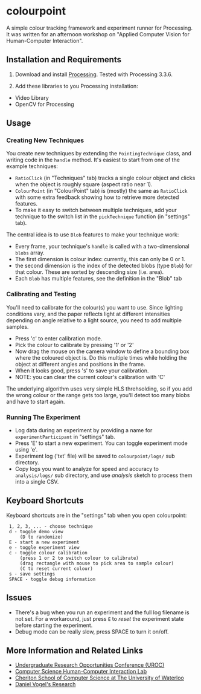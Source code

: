 # colourpoint
A simple colour tracking framework and experiment runner for Processing. It was written for an afternoon workshop on "Applied Computer Vision for Human-Computer Interaction".

## Installation and Requirements

1. Download and install [Processing](www.processing.org/download). Tested with Processing 3.3.6.

2. Add these libraries to you Processing installation:
  * Video Library
  * OpenCV for Processing

## Usage

### Creating New Techniques

You create new techniques by extending the `PointingTechnique` class, and writing code in the `handle` method. It's easiest to start from one of the example techniques:

* `RatioClick` (in "Techniques" tab) tracks a single colour object and clicks when the object is roughly square (aspect ratio near 1).
* `ColourPoint` (in "ColourPoint" tab) is (mostly) the same as `RatioClick` with some extra feedback showing how to retrieve more detected features.
* To make it easy to switch between multiple techniques, add your technique to the switch list in the `pickTechnique` function (in "settings" tab).

The central idea is to use `Blob` features to make your technique work:

* Every frame, your technique's `handle` is called with a two-dimensional `blobs` array. 
* The first dimension is colour index: currently, this can only be 0 or 1.
* the second dimension is the index of the detected blobs (type `Blob`) for that colour. These are sorted by descending size (i.e. area).
* Each `Blob` has multiple features, see the definition in the "Blob" tab

### Calibrating and Testing

You'll need to calibrate for the colour(s) you want to use. Since lighting conditions vary, and the paper reflects light at different intensities depending on angle relative to a light source, you need to add multiple samples. 

* Press 'c' to enter calibration mode. 
* Pick the colour to calibrate by pressing '1' or '2'
* Now drag the mouse on the camera window to define a bounding box where the coloured object is. Do this multiple times while holding the object at different angles and positions in the frame.
* When it looks good, press 's' to save your calibration.
* NOTE: you can clear the current colour's calibration with 'C'

The underlying algorithm uses very simple HLS threhsolding, so if you add the wrong colour or the range gets too large, you'll detect too many blobs and have to start again.  


### Running The Experiment

* Log data during an experiment by providing a name for `experimentParticipant` in "settings" tab.
* Press 'E' to start a new experiment. You can toggle experiment mode using 'e'.
* Experiment log ('txt' file) will be saved to `colourpoint/logs/` sub directory.
* Copy logs you want to analyze for speed and accuracy to `analysis/logs/` sub directory, and use *analysis* sketch to process them into a single CSV.

## Keyboard Shortcuts

Keyboard shortcuts are in the "settings" tab when you open colourpoint:
```
 1, 2, 3, ... - choose technique
 d - toggle demo view 
     (D to randomize)
 E - start a new experiment
 e - toggle experiment view
 c - toggle colour calibration 
     (press 1 or 2 to switch colour to calibrate)
     (drag rectangle with mouse to pick area to sample colour)
     (C to reset current colour)
 s - save settings
 SPACE - toggle debug information
```

## Issues

* There's a bug when you run an experiment and the full log filename is not set. For a workaround, just press `E` to *reset* the experiment state before starting the experiment.
* Debug mode can be really slow, press SPACE to turn it on/off.

## More Information and Related Links

* [Undergraduate Research Opportunities Conference (UROC)](https://cs.uwaterloo.ca/conferences/uroc/2017)
* [Computer Science Human-Computer Interaction Lab](http://hci.cs.uwaterloo.ca/)
* [Cheriton School of Computer Science at The University of Waterloo](https://cs.uwaterloo.ca/)
* [Daniel Vogel's Research](http://www.nonsequitoria.com/)



